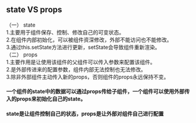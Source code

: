 ## state VS props
（一） state   
   1.主要用于组件保存、控制、修改自己的可变状态。   
   2.在组件内部初始化，可以被组件资深修改，外部不能访问也不能修改。   
   3.通过this.setState方法进行更新，setState会导致组件重新渲染。   
（二） props   
   1.主要作用是让使用该组件的父组件可以传入参数来配置该组件。   
   2.是外部传进来的配置参数，组件内部无法控制也无法修改。   
   3.除非外部组件主动传入新的props，否则组件的props永远保持不变。   
 #### 一个组件的state中的数据可以通过props传给子组件，一个组件可以使用外部传入的props来初始化自己的state。
 #### state是让组件控制自己的状态，props是让外部对组件自己进行配置
